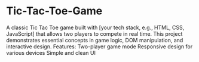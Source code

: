 # Tic-Tac-Toe-Game
A classic Tic Tac Toe game built with [your tech stack, e.g., HTML, CSS, JavaScript] that allows two players to compete in real time. This project demonstrates essential concepts in game logic, DOM manipulation, and interactive design.  Features: Two-player game mode Responsive design for various devices Simple and clean UI
